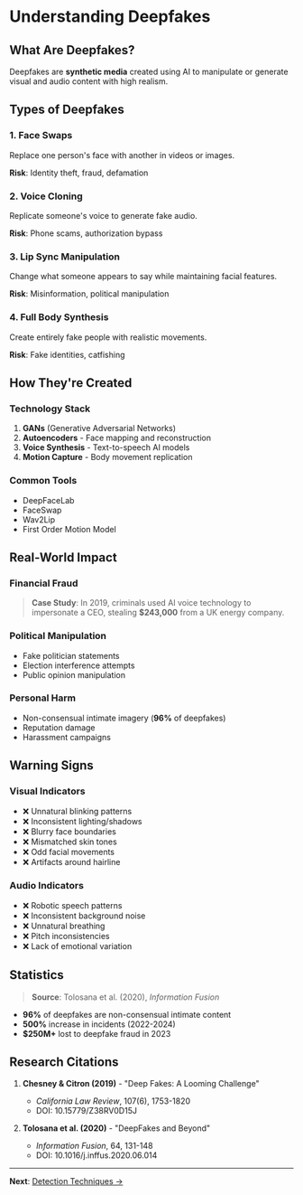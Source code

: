 # Understanding Deepfakes

## What Are Deepfakes?

Deepfakes are **synthetic media** created using AI to manipulate or generate visual and audio content with high realism.

## Types of Deepfakes

### 1. Face Swaps
Replace one person's face with another in videos or images.

**Risk**: Identity theft, fraud, defamation

### 2. Voice Cloning
Replicate someone's voice to generate fake audio.

**Risk**: Phone scams, authorization bypass

### 3. Lip Sync Manipulation
Change what someone appears to say while maintaining facial features.

**Risk**: Misinformation, political manipulation

### 4. Full Body Synthesis
Create entirely fake people with realistic movements.

**Risk**: Fake identities, catfishing

## How They're Created

### Technology Stack
1. **GANs** (Generative Adversarial Networks)
2. **Autoencoders** - Face mapping and reconstruction
3. **Voice Synthesis** - Text-to-speech AI models
4. **Motion Capture** - Body movement replication

### Common Tools
- DeepFaceLab
- FaceSwap
- Wav2Lip
- First Order Motion Model

## Real-World Impact

### Financial Fraud
> **Case Study**: In 2019, criminals used AI voice technology to impersonate a CEO, stealing **$243,000** from a UK energy company.

### Political Manipulation
- Fake politician statements
- Election interference attempts
- Public opinion manipulation

### Personal Harm
- Non-consensual intimate imagery (**96%** of deepfakes)
- Reputation damage
- Harassment campaigns

## Warning Signs

### Visual Indicators
- ❌ Unnatural blinking patterns
- ❌ Inconsistent lighting/shadows
- ❌ Blurry face boundaries
- ❌ Mismatched skin tones
- ❌ Odd facial movements
- ❌ Artifacts around hairline

### Audio Indicators
- ❌ Robotic speech patterns
- ❌ Inconsistent background noise
- ❌ Unnatural breathing
- ❌ Pitch inconsistencies
- ❌ Lack of emotional variation

## Statistics

> **Source**: Tolosana et al. (2020), *Information Fusion*

- **96%** of deepfakes are non-consensual intimate content
- **500%** increase in incidents (2022-2024)
- **$250M+** lost to deepfake fraud in 2023

## Research Citations

1. **Chesney & Citron (2019)** - "Deep Fakes: A Looming Challenge"
   - *California Law Review*, 107(6), 1753-1820
   - DOI: 10.15779/Z38RV0D15J

2. **Tolosana et al. (2020)** - "DeepFakes and Beyond"
   - *Information Fusion*, 64, 131-148
   - DOI: 10.1016/j.inffus.2020.06.014

---

**Next**: [Detection Techniques →](./detection.md)
